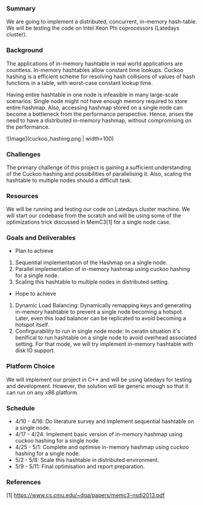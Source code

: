 ### Summary

We are going to implement a distributed, concurrent, in-memory  hash-table.  We will be testing the code on Intel Xeon Phi coprocessors (Latedays cluster).

### Background

The applications of in-memory hashtable in real world applications are countless. In-memory hashtables allow constant time lookups. Cuckoo hashing is a efficient scheme for resolving hash collisions of values of hash functions in a table, with worst-case constant lookup time.

Having entire hashtable in one node is infeasible in many large-scale scenarios. Single node might not have enough memory required to store entire hashmap. Also, accessing hashmap stored on a single node can become a bottleneck from the performance perspective. Hence, arises the need to have a distributed in-memory hashmap, without compromising on the performance. 

![Image](cuckoo_hashing.png | width=100)

### Challenges

The primary challenge of this project is gaining a sufficient understanding of the Cuckoo hashing and possibilities of parallelising it. Also, scaling the hashtable to multiple nodes should a difficult task. 

### Resources

We will be running and testing our code on Latedays cluster machine. We will start our codebase from the scratch and will be using some of the optimizations trick discussed in MemC3[1] for a single node case.

### Goals and Deliverables

- Plan to achieve 
1. Sequential implementation of the Hashmap on a single node.
2. Parallel implementation of in-memory hashmap using cuckoo hashing for a single node.
3. Scaling this hashtable to multiple nodes in distributed setting.
	
- Hope to achieve 
1. Dynamic Load Balancing: Dynamically remapping keys and generating in-memory hashtable to prevent a single node becoming a hotspot. Later, even this load balancer can be replicated to avoid becoming a hotspot itself.
2. Confirgurability to run in single node mode: In ceratin situation it's benifical to run hashtable on a single node to avoid overhead associated setting. For that mode, we will try implement in-memory hashtable with disk IO support.

### Platform Choice

We will implement our project in C++ and will be using latedays for testing and development. However, the solution will be generic enough so that it can run on any x86 platform.  

### Schedule

- 4/10 - 4/16: Do literature survey and implement sequential hashtable on a single node.
- 4/17 - 4/24: Implement basic version of in-memory hashmap using cuckoo hashing for a single node.
- 4/25 - 5/1: Complete and optimise in-memory hashmap using cuckoo hashing for a single node.
- 5/2 - 5/8: Scale this hashtable in distributed environment.
- 5/9 - 5/11: Final optimisation and report preparation.

### References

[1] https://www.cs.cmu.edu/~dga/papers/memc3-nsdi2013.pdf
